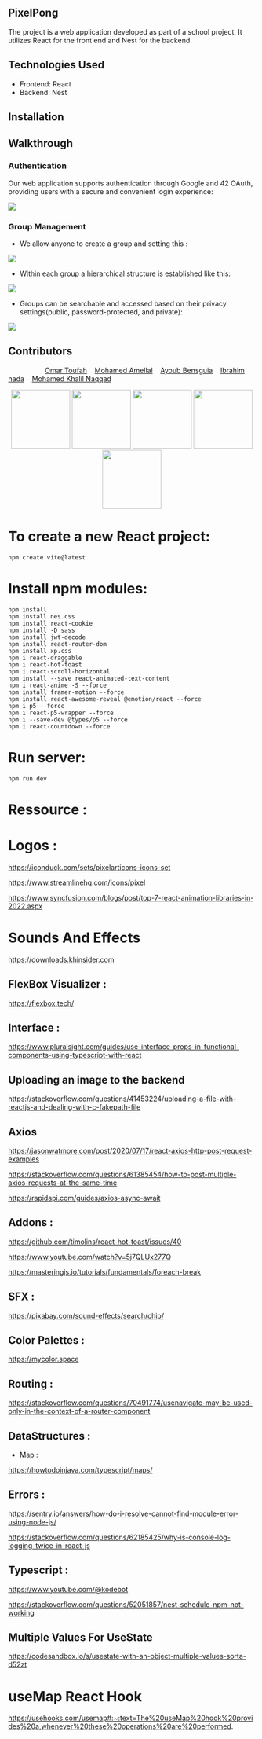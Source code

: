 ## PixelPong

The project is a web application developed as part of a school project. It utilizes React for the front end and Nest for the backend.

## Technologies Used

* Frontend: React
* Backend: Nest

## Installation

## Walkthrough

### Authentication

Our web application supports authentication through Google and 42 OAuth, providing users with a secure and convenient login experience:

<img src="Readme/5.jpg">

### Group Management



- We allow anyone to create a group and setting this :


<img src="Readme/creategroup.jpg">

- Within each group a hierarchical structure is established like this:
<img src="Readme/ermissions.jpg">

- Groups can be searchable and accessed based on their privacy settings(public, password-protected, and private):

<img src="Readme/groupacces.jpg">


## Contributors
&nbsp;&nbsp;&nbsp;&nbsp;&nbsp;&nbsp;&nbsp;&nbsp;&nbsp;&nbsp;&nbsp;&nbsp;&nbsp;&nbsp;&nbsp;&nbsp;&nbsp;&nbsp;
[Omar Toufah](https://github.com/Toufa7)&nbsp;&nbsp;&nbsp;
[Mohamed Amellal](https://github.com/Mohamed-Amellal)&nbsp;&nbsp;&nbsp;
[Ayoub Bensguia](https://github.com/abensgui)&nbsp;&nbsp;&nbsp;
[Ibrahim nada](https://github.com/ibranad)&nbsp;&nbsp;&nbsp;
[Mohamed Khalil Naqqad](https://github.com/dridslash)&nbsp;&nbsp;&nbsp;

<div align="center">
<img src ="Readme/omar.jpeg" width = 120 height = 120 maring = 0>
    
<img src ="Readme/mamella.jpeg" width = 120 height = 120>

<img src ="Readme/ayoub.jpeg" width = 120 height = 120>

<img src ="Readme/ibrahim.jpeg" width = 120 height = 120>

<img src ="Readme/khalil.jpeg" width = 120 height = 120>
</div>



# To create a new React project:

    npm create vite@latest

# Install npm modules:

    npm install
    npm install nes.css
    npm install react-cookie
    npm install -D sass
    npm install jwt-decode
    npm install react-router-dom
    npm install xp.css
    npm i react-draggable
    npm i react-hot-toast
    npm i react-scroll-horizontal
    npm install --save react-animated-text-content
    npm i react-anime -S --force
    npm install framer-motion --force
    npm install react-awesome-reveal @emotion/react --force
    npm i p5 --force
    npm i react-p5-wrapper --force
    npm i --save-dev @types/p5 --force
    npm i react-countdown --force 

# Run server:

    npm run dev

# Ressource :

# Logos :

https://iconduck.com/sets/pixelarticons-icons-set

https://www.streamlinehq.com/icons/pixel

https://www.syncfusion.com/blogs/post/top-7-react-animation-libraries-in-2022.aspx


# Sounds And Effects


https://downloads.khinsider.com

## FlexBox Visualizer :

https://flexbox.tech/

## Interface :

https://www.pluralsight.com/guides/use-interface-props-in-functional-components-using-typescript-with-react 

## Uploading an image to the backend

https://stackoverflow.com/questions/41453224/uploading-a-file-with-reactjs-and-dealing-with-c-fakepath-file

## Axios

https://jasonwatmore.com/post/2020/07/17/react-axios-http-post-request-examples

https://stackoverflow.com/questions/61385454/how-to-post-multiple-axios-requests-at-the-same-time

https://rapidapi.com/guides/axios-async-await


## Addons :

https://github.com/timolins/react-hot-toast/issues/40

https://www.youtube.com/watch?v=5j7QLUx277Q

https://masteringjs.io/tutorials/fundamentals/foreach-break


## SFX : 

https://pixabay.com/sound-effects/search/chip/

## Color Palettes :

https://mycolor.space


## Routing :

https://stackoverflow.com/questions/70491774/usenavigate-may-be-used-only-in-the-context-of-a-router-component

## DataStructures : 

* Map : 

https://howtodoinjava.com/typescript/maps/

## Errors :

https://sentry.io/answers/how-do-i-resolve-cannot-find-module-error-using-node-js/

https://stackoverflow.com/questions/62185425/why-is-console-log-logging-twice-in-react-js

## Typescript :

https://www.youtube.com/@kodebot

https://stackoverflow.com/questions/52051857/nest-schedule-npm-not-working


## Multiple Values For UseState 

https://codesandbox.io/s/usestate-with-an-object-multiple-values-sorta-d52zt

# useMap React Hook

https://usehooks.com/usemap#:~:text=The%20useMap%20hook%20provides%20a,whenever%20these%20operations%20are%20performed.
